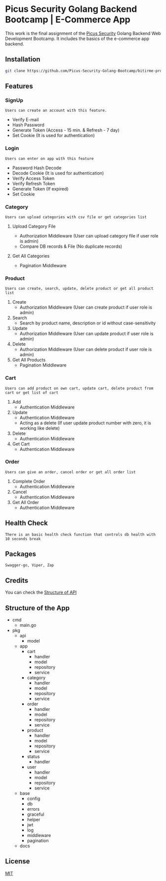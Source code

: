 # Picus Security Golang Backend Bootcamp | E-Commerce App
This work is the final assignment of the [Picus Security](https://www.picussecurity.com) Golang Backend Web Development Bootcamp. It includes the basics of the e-commerce app backend.

## Installation
```bash
git clone https://github.com/Picus-Security-Golang-Bootcamp/bitirme-projesi-hkaya15.git
```

## Features

### SignUp
    Users can create an account with this feature. 
* Verify E-mail
* Hash Password
* Generate Token (Access - 15 min. & Refresh - 7 day)
* Set Cookie (It is used for authentication)

### Login
    Users can enter on app with this feature
* Password Hash Decode
* Decode Cookie (It is used for authentication)
* Verify Access Token
* Verify Refresh Token
* Generate Token (If expired)
* Set Cookie

### Category
    Users can upload categories with csv file or get categories list

1. Upload Category File
    * Authorization Middleware (User can upload category file if user role is admin)
    * Compare DB records & File (No duplicate records)

2. Get All Categories
    * Pagination Middleware

### Product
    Users can create, search, update, delete product or get all product list

1. Create 
    * Authorization Middleware (User can create product if user role is admin)
2. Search
    * Search by product name, description or id without case-sensitivity
3. Update
    * Authorization Middleware (User can update product if user role is admin)
4. Delete
    * Authorization Middleware (User can delete product if user role is admin)
5. Get All Products
    * Pagination Middleware    

### Cart
    Users can add product on own cart, update cart, delete product from cart or get list of cart

1. Add
    * Authentication Middleware
2. Update
    * Authentication Middleware
    * Acting as a delete (If user update product number with zero, it is working like delete)
3. Delete
    * Authentication Middleware
4. Get Cart
    * Authentication Middleware

### Order
    Users can give an order, cancel order or get all order list

1. Complete Order
    * Authentication Middleware
2. Cancel
    * Authentication Middleware
3. Get All Order
    * Authentication Middleware

## Health Check
    There is an basic health check function that controls db health with 10 seconds break
## Packages
    Swagger-go, Viper, Zap

## Credits

You can check the [Structure of API](https://app.swaggerhub.com/apis/HKaya15/e-commerce_app/1.0.0)

## Structure of the App
- cmd
    - main.go
- pkg
    - api
        - model
    - app
        - cart
            - handler
            - model
            - repository
            - service
        - category
            - handler
            - model
            - repository
            - service
        - order
            - handler
            - model
            - repository
            - service
        - product
            - handler
            - model
            - repository
            - service
        - status
            - handler
        - user
            - handler
            - model
            - repository
            - service
    - base
        - config
        - db
        - errors
        - graceful
        - helper
        - jwt
        - log
        - middleware
        - pagination
    - docs

## License
[MIT](https://mit-license.org)
